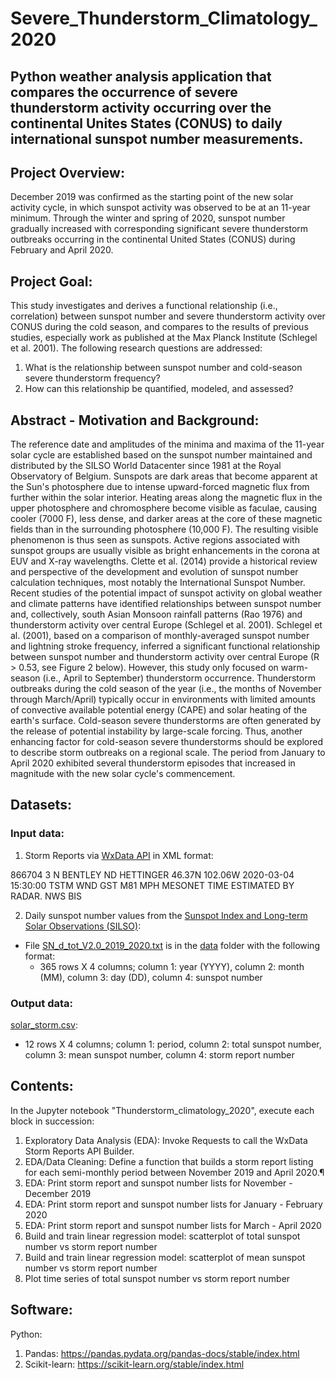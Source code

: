 # Severe_Thunderstorm_Climatology_2020
## Python weather analysis application that compares the occurrence of severe thunderstorm activity occurring over the continental Unites States (CONUS) to daily international sunspot number measurements.

## Project Overview:  
December 2019 was confirmed as the starting point of the new solar activity cycle, in which sunspot activity was observed to be at an 11-year minimum. Through the winter and spring of 2020, sunspot number gradually increased with corresponding significant severe thunderstorm outbreaks occurring in the continental United States (CONUS) during February and April 2020.

## Project Goal: 
This study investigates and derives a functional relationship (i.e., correlation) between sunspot number and severe thunderstorm activity over CONUS during the cold season, and compares to the results of previous studies, especially work as published at the Max Planck Institute (Schlegel et al. 2001). The following research questions are addressed:
1. What is the relationship between sunspot number and cold-season severe thunderstorm frequency?
2. How can this relationship be quantified, modeled, and assessed?

## Abstract - Motivation and Background:
The reference date and amplitudes of the minima and maxima of the 11-year solar cycle are established based on the sunspot number maintained and distributed by the SILSO World Datacenter since 1981 at the Royal Observatory of Belgium. Sunspots are dark areas that become apparent at the Sun's photosphere due to intense upward-forced magnetic flux from further within the solar interior. Heating areas along the magnetic flux in the upper photosphere and chromosphere become visible as faculae, causing cooler (7000 F), less dense, and darker areas at the core of these magnetic fields than in the surrounding photosphere (10,000 F). The resulting visible phenomenon is thus seen as sunspots. Active regions associated with sunspot groups are usually visible as bright enhancements in the corona at EUV and X-ray wavelengths.  Clette et al. (2014) provide a historical review and perspective of the development and evolution of sunspot number calculation techniques, most notably the International Sunspot Number.  Recent studies of the potential impact of sunspot activity on global weather and climate patterns have identified relationships between sunspot number and, collectively, south Asian Monsoon rainfall patterns (Rao 1976) and thunderstorm activity over central Europe (Schlegel et al. 2001).  Schlegel et al. (2001), based on a comparison of monthly-averaged sunspot number and lightning stroke frequency, inferred a significant functional relationship between sunspot number and thunderstorm activity over central Europe (R > 0.53, see Figure 2 below). However, this study only focused on warm-season (i.e., April to September) thunderstorm occurrence. Thunderstorm outbreaks during the cold season of the year (i.e., the months of November through March/April) typically occur in environments with limited amounts of convective available potential energy (CAPE) and solar heating of the earth's surface. Cold-season severe thunderstorms are often generated by the release of potential instability by large-scale forcing. Thus, another enhancing factor for cold-season severe thunderstorms should be explored to describe storm outbreaks on a regional scale. The period from January to April 2020 exhibited several thunderstorm episodes that increased in magnitude with the new solar cycle's commencement.

## Datasets:
### Input data:
1) Storm Reports via [WxData API](https://wxdata.com/api-storm-reports-explorer) in XML format: 

<data num_results="34 of 34 records returned">
<storm-report>
<id>866704</id>
<city>3 N BENTLEY</city>
<state>ND</state>
<county>HETTINGER</county>
<latitude>46.37N</latitude>
<longitude>102.06W</longitude>
<event_local_time>2020-03-04 15:30:00</event_local_time>
<event_local_timezone/>
<event>TSTM WND GST</event>
<magnitude>M81 MPH</magnitude>
<source>MESONET</source>
<remarks>TIME ESTIMATED BY RADAR.</remarks>
<author>NWS</author>
<subauthor>BIS</subauthor>
</storm-report>

2) Daily sunspot number values from the [Sunspot Index and Long-term Solar Observations (SILSO)](http://sidc.be/silso/datafiles):
- File [SN_d_tot_V2.0_2019_2020.txt](https://github.com/kenpryor67/Severe_Thunderstorm_Climatology_2020/blob/main/data/SN_d_tot_V2.0_2019_2020.txt) is in the [data](https://github.com/kenpryor67/Severe_Thunderstorm_Climatology_2020/tree/main/data) folder with the following format:
  - 365 rows X 4 columns; column 1: year (YYYY), column 2: month (MM), column 3: day (DD), column 4: sunspot number

### Output data:
[solar_storm.csv](https://github.com/kenpryor67/Severe_Thunderstorm_Climatology_2020/blob/main/data/solar_storm.csv):
  - 12 rows X 4 columns; column 1: period, column 2: total sunspot number, column 3: mean sunspot number, column 4: storm report number

## Contents:
In the Jupyter notebook "Thunderstorm_climatology_2020", execute each block in succession:
1) Exploratory Data Analysis (EDA): Invoke Requests to call the WxData Storm Reports API Builder.
2) EDA/Data Cleaning: Define a function that builds a storm report listing for each semi-monthly period between November 2019 and April 2020.¶
3) EDA: Print storm report and sunspot number lists for November - December 2019
4) EDA: Print storm report and sunspot number lists for January - February 2020
5) EDA: Print storm report and sunspot number lists for March - April 2020
6) Build and train linear regression model: scatterplot of total sunspot number vs storm report number
7) Build and train linear regression model: scatterplot of mean sunspot number vs storm report number
8) Plot time series of total sunspot number vs storm report number

## Software:
Python:
1) Pandas: https://pandas.pydata.org/pandas-docs/stable/index.html
2) Scikit-learn: https://scikit-learn.org/stable/index.html

